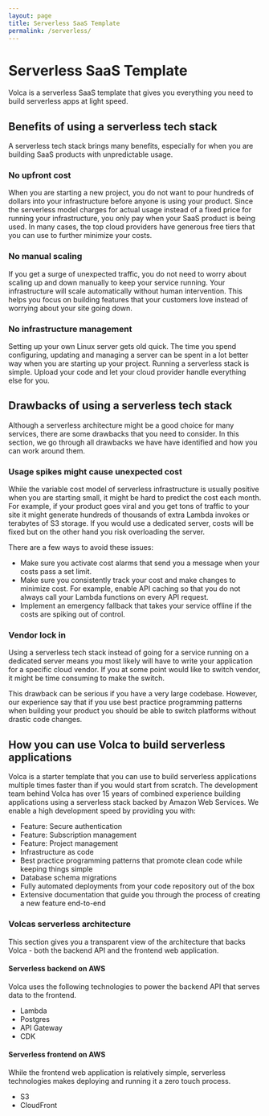 ```yaml
---
layout: page
title: Serverless SaaS Template
permalink: /serverless/
---
```


# Serverless SaaS Template

Volca is a serverless SaaS template that gives you everything you need to build serverless apps at light speed.

## Benefits of using a serverless tech stack

A serverless tech stack brings many benefits, especially for when you are building SaaS products with unpredictable usage.

### No upfront cost

When you are starting a new project, you do not want to pour hundreds of dollars into your infrastructure before anyone is using your product. Since the serverless model charges for actual usage instead of a fixed price for running your infrastructure, you only pay when your SaaS product is being used. In many cases, the top cloud providers have generous free tiers that you can use to further minimize your costs.

### No manual scaling

If you get a surge of unexpected traffic, you do not need to worry about scaling up and down manually to keep your service running. Your infrastructure will scale automatically without human intervention. This helps you focus on building features that your customers love instead of worrying about your site going down.

### No infrastructure management

Setting up your own Linux server gets old quick. The time you spend configuring, updating and managing a server can be spent in a lot better way when you are starting up your project. Running a serverless stack is simple. Upload your code and let your cloud provider handle everything else for you.

## Drawbacks of using a serverless tech stack

Although a serverless architecture might be a good choice for many services, there are some drawbacks that you need to consider. In this section, we go through all drawbacks we have have identified and how you can work around them.

### Usage spikes might cause unexpected cost

While the variable cost model of serverless infrastructure is usually positive when you are starting small, it might be hard to predict the cost each month. For example, if your product goes viral and you get tons of traffic to your site it might generate hundreds of thousands of extra Lambda invokes or terabytes of S3 storage. If you would use a dedicated server, costs will be fixed but on the other hand you risk overloading the server.

There are a few ways to avoid these issues:

- Make sure you activate cost alarms that send you a message when your costs pass a set limit.
- Make sure you consistently track your cost and make changes to minimize cost. For example, enable API caching so that you do not always call your Lambda functions on every API request.
- Implement an emergency fallback that takes your service offline if the costs are spiking out of control.

### Vendor lock in

Using a serverless tech stack instead of going for a service running on a dedicated server means you most likely will have to write your application for a specific cloud vendor. If you at some point would like to switch vendor, it might be time consuming to make the switch.

This drawback can be serious if you have a very large codebase. However, our experience say that if you use best practice programming patterns when building your product you should be able to switch platforms without drastic code changes.

## How you can use Volca to build serverless applications

Volca is a starter template that you can use to build serverless applications multiple times faster than if you would start from scratch. The development team behind Volca has over 15 years of combined experience building applications using a serverless stack backed by Amazon Web Services. We enable a high development speed by providing you with:

- Feature: Secure authentication
- Feature: Subscription management
- Feature: Project management
- Infrastructure as code
- Best practice programming patterns that promote clean code while keeping things simple
- Database schema migrations
- Fully automated deployments from your code repository out of the box
- Extensive documentation that guide you through the process of creating a new feature end-to-end

### Volcas serverless architecture

This section gives you a transparent view of the architecture that backs Volca - both the backend API and the frontend web application.

#### Serverless backend on AWS

Volca uses the following technologies to power the backend API that serves data to the frontend.

- Lambda
- Postgres
- API Gateway
- CDK

#### Serverless frontend on AWS

While the frontend web application is relatively simple, serverless technologies makes deploying and running it a zero touch process.

- S3
- CloudFront
